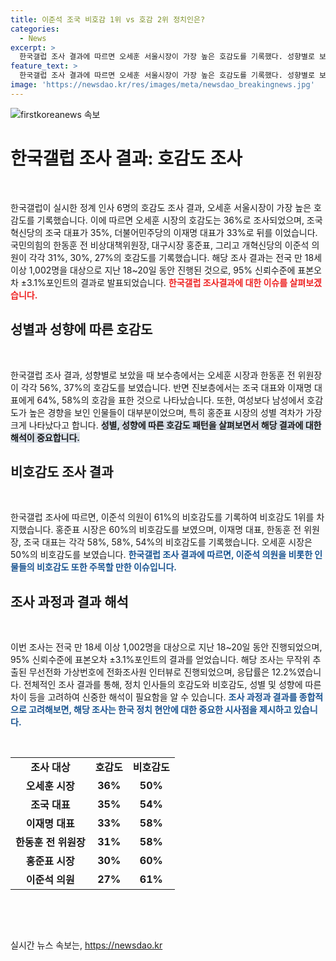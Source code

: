 ```yaml
---
title: 이준석 조국 비호감 1위 vs 호감 2위 정치인은?
categories:
  - News
excerpt: >
  한국갤럽 조사 결과에 따르면 오세훈 서울시장이 가장 높은 호감도를 기록했다. 성향별로 보면 보수층에서는 오세훈 시장과 한동훈 전 위원장이 각각 56%, 홍준표 시장이 37% 호감도를 보였으며, 진보층에서는 조국 대표와 이재명 대표의 호감도가 높았다. 하지만 이준석 의원이 비호감 1위를 기록했고, 여러 정치인들의 호감도와 비호감도가 조사됐다. (단독특종)
feature_text: >
  한국갤럽 조사 결과에 따르면 오세훈 서울시장이 가장 높은 호감도를 기록했다. 성향별로 보면 보수층에서는 오세훈 시장과 한동훈 전 위원장이 각각 56%, 홍준표 시장이 37% 호감도를 보였으며, 진보층에서는 조국 대표와 이재명 대표의 호감도가 높았다. 하지만 이준석 의원이 비호감 1위를 기록했고, 여러 정치인들의 호감도와 비호감도가 조사됐다. (단독특종)
image: 'https://newsdao.kr/res/images/meta/newsdao_breakingnews.jpg'
---
```


<p><img src="https://newsdao.kr/res/images/meta/newsdao_breakingnews.jpg" alt="firstkoreanews 속보" /></p>

<h1 data-ke-size="size24"><b>한국갤럽 조사 결과: 호감도 조사</b></h1>

<p data-ke-size="size16">&nbsp;</p>

<p>한국갤럽이 실시한 정계 인사 6명의 호감도 조사 결과, 오세훈 서울시장이 가장 높은 호감도를 기록했습니다. 이에 따르면 오세훈 시장의 호감도는 36%로 조사되었으며, 조국혁신당의 조국 대표가 35%, 더불어민주당의 이재명 대표가 33%로 뒤를 이었습니다. 국민의힘의 한동훈 전 비상대책위원장, 대구시장 홍준표, 그리고 개혁신당의 이준석 의원이 각각 31%, 30%, 27%의 호감도를 기록했습니다. 해당 조사 결과는 전국 만 18세 이상 1,002명을 대상으로 지난 18~20일 동안 진행된 것으로, 95% 신뢰수준에 표본오차 ±3.1%포인트의 결과로 발표되었습니다. <b><span style="color: #ee2323;">한국갤럽 조사결과에 대한 이슈를 살펴보겠습니다.</span></b></p>

<h2 data-ke-size="size26">성별과 성향에 따른 호감도</h2>

<p data-ke-size="size16">&nbsp;</p>

<p>한국갤럽 조사 결과, 성향별로 보았을 때 보수층에서는 오세훈 시장과 한동훈 전 위원장이 각각 56%, 37%의 호감도를 보였습니다. 반면 진보층에서는 조국 대표와 이재명 대표에게 64%, 58%의 호감을 표한 것으로 나타났습니다. 또한, 여성보다 남성에서 호감도가 높은 경향을 보인 인물들이 대부분이었으며, 특히 홍준표 시장의 성별 격차가 가장 크게 나타났다고 합니다. <b><span style="background-color: #21538527;">성별, 성향에 따른 호감도 패턴을 살펴보면서 해당 결과에 대한 해석이 중요합니다.</span></b></p>

<h2 data-ke-size="size26">비호감도 조사 결과</h2>

<p data-ke-size="size16">&nbsp;</p>

<p>한국갤럽 조사에 따르면, 이준석 의원이 61%의 비호감도를 기록하여 비호감도 1위를 차지했습니다. 홍준표 시장은 60%의 비호감도를 보였으며, 이재명 대표, 한동훈 전 위원장, 조국 대표는 각각 58%, 58%, 54%의 비호감도를 기록했습니다. 오세훈 시장은 50%의 비호감도를 보였습니다. <b><span style="color: #1a5490;">한국갤럽 조사 결과에 따르면, 이준석 의원을 비롯한 인물들의 비호감도 또한 주목할 만한 이슈입니다.</span></b></p>

<h2 data-ke-size="size26">조사 과정과 결과 해석</h2>

<p data-ke-size="size16">&nbsp;</p>

<p>이번 조사는 전국 만 18세 이상 1,002명을 대상으로 지난 18~20일 동안 진행되었으며, 95% 신뢰수준에 표본오차 ±3.1%포인트의 결과를 얻었습니다. 해당 조사는 무작위 추출된 무선전화 가상번호에 전화조사원 인터뷰로 진행되었으며, 응답률은 12.2%였습니다. 전체적인 조사 결과를 통해, 정치 인사들의 호감도와 비호감도, 성별 및 성향에 따른 차이 등을 고려하여 신중한 해석이 필요함을 알 수 있습니다. <b><span style="color: #1a5490;">조사 과정과 결과를 종합적으로 고려해보면, 해당 조사는 한국 정치 현안에 대한 중요한 시사점을 제시하고 있습니다.</span></b></p>

<p data-ke-size="size16">&nbsp;</p>

<table>
    <tbody>
        <tr>
            <td style="text-align: center; height: 17px;"><b>조사 대상</b></td>
            <td style="text-align: center; height: 17px;"><b>호감도</b></td>
            <td style="text-align: center; height: 17px;"><b>비호감도</b></td>
        </tr>
        <tr>
            <td style="text-align: center; height: 17px;"><b>오세훈 시장</b></td>
            <td style="text-align: center; height: 17px;"><b>36%</b></td>
            <td style="text-align: center; height: 17px;"><b>50%</b></td>
        </tr>
        <tr>
            <td style="text-align: center; height: 17px;"><b>조국 대표</b></td>
            <td style="text-align: center; height: 17px;"><b>35%</b></td>
            <td style="text-align: center; height: 17px;"><b>54%</b></td>
        </tr>
        <tr>
            <td style="text-align: center; height: 17px;"><b>이재명 대표</b></td>
            <td style="text-align: center; height: 17px;"><b>33%</b></td>
            <td style="text-align: center; height: 17px;"><b>58%</b></td>
        </tr>
        <tr>
            <td style="text-align: center; height: 17px;"><b>한동훈 전 위원장</b></td>
            <td style="text-align: center; height: 17px;"><b>31%</b></td>
            <td style="text-align: center; height: 17px;"><b>58%</b></td>
        </tr>
        <tr>
            <td style="text-align: center; height: 17px;"><b>홍준표 시장</b></td>
            <td style="text-align: center; height: 17px;"><b>30%</b></td>
            <td style="text-align: center; height: 17px;"><b>60%</b></td>
        </tr>
        <tr>
            <td style="text-align: center; height: 17px;"><b>이준석 의원</b></td>
            <td style="text-align: center; height: 17px;"><b>27%</b></td>
            <td style="text-align: center; height: 17px;"><b>61%</b></td>
        </tr>
    </tbody>
</table>

<p data-ke-size="size16">&nbsp;</p>

<p data-ke-size="size16">&nbsp;</p>
실시간 뉴스 속보는, <a href="https://newsdao.kr" rel="dofollow">https://newsdao.kr</a>



